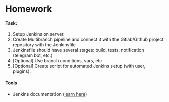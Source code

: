 # Homework

#### Task:
1. Setup Jenkins on server.
2. Create Multibranch pipeline and connect it with the Gitlab/Github project repository with the Jenkinsfile
3. Jenkinsfile should have several stages: build, tests, notification (telegram bot, etc.)
4. [Optional] Use branch conditions, vars, etc
5. [Optional] Create script for automated Jenkins setup (with user, plugins).

#### Tools
- Jenkins documentation ([learn here](https://www.jenkins.io/doc/))
